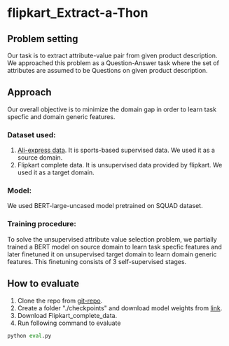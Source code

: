 # flipkart_Extract-a-Thon

## Problem setting
Our task is to extract attribute-value pair from given product description. We approached this problem as a Question-Answer task where the set of attributes are assumed to be Questions on given product description.

## Approach
Our overall objective is to minimize the domain gap in order to learn task specfic and domain generic features. 

### Dataset used: 
1. [Ali-express data](https://raw.githubusercontent.com/lanmanok/ACL19_Scaling_Up_Open_Tagging/master/publish_data.txt). It is sports-based supervised data. We used it as a source domain. 
2. Flipkart complete data. It is unsupervised data provided by flipkart. We used it as a target domain.

### Model: 
We used BERT-large-uncased model pretrained on SQUAD dataset. 
### Training procedure:  
To solve the unsupervised attribute value selection problem, we partially trained a BERT model on source domain to learn task specfic features and later finetuned it on unsupervised target domain to learn domain generic features. This finetuning consists of 3 self-supervised stages. 

## How to evaluate 
1. Clone the repo from [git-repo](https://github.com/1201amit/flipkart_Extract-a-Thon/new/master). 
2. Create a folder "./checkpoints" and download model weights from [link](https://indianinstituteofscience-my.sharepoint.com/:u:/g/personal/prajjwalm_iisc_ac_in/EZpn_1h28o1Dtyoz5VsT5JgBLMQP5ksqbnjgvpPUMrnB4Q?e=AmHA5A). 
3. Download Flipkart_complete_data. 
4. Run following command to evaluate
```python
python eval.py
```
